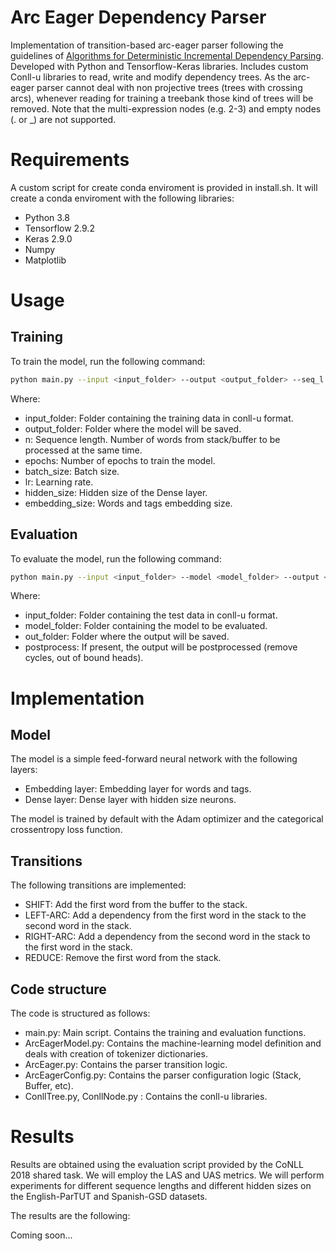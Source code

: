 # Arc Eager Dependency Parser
Implementation of transition-based arc-eager parser following the guidelines of [Algorithms for Deterministic Incremental Dependency Parsing](https://aclanthology.org/J08-4003.pdf). Developed with Python and Tensorflow-Keras libraries. Includes custom Conll-u libraries to read, write and modify dependency trees. As the arc-eager parser cannot deal with non projective trees (trees with crossing arcs), whenever reading for training a treebank those kind of trees will be removed. Note that the multi-expression nodes (e.g. 2-3) and empty nodes (. or _) are not supported.

# Requirements

A custom script for create conda enviroment is provided in install.sh. It will create a conda enviroment with the following libraries:

- Python 3.8
- Tensorflow 2.9.2
- Keras 2.9.0
- Numpy 
- Matplotlib

# Usage

## Training

To train the model, run the following command:

```bash
python main.py --input <input_folder> --output <output_folder> --seq_l <n> --epochs <epochs> --batch_size <batch_size> --lr <lr> --hidden_size <hidden_size> --embedding_size <embedding_size> [--postprocess]
```

Where:

- input_folder: Folder containing the training data in conll-u format.
- output_folder: Folder where the model will be saved.
- n: Sequence length. Number of words from stack/buffer to be processed at the same time.
- epochs: Number of epochs to train the model.
- batch_size: Batch size.
- lr: Learning rate.
- hidden_size: Hidden size of the Dense layer.
- embedding_size: Words and tags embedding size.

## Evaluation

To evaluate the model, run the following command:

```bash
python main.py --input <input_folder> --model <model_folder> --output <out_folder> [--postprocess]
```

Where:

- input_folder: Folder containing the test data in conll-u format.
- model_folder: Folder containing the model to be evaluated.
- out_folder: Folder where the output will be saved.
- postprocess: If present, the output will be postprocessed (remove cycles, out of bound heads).

# Implementation

## Model

The model is a simple feed-forward neural network with the following layers:

- Embedding layer: Embedding layer for words and tags.
- Dense layer: Dense layer with hidden size neurons.

The model is trained by default with the Adam optimizer and the categorical crossentropy loss function.

## Transitions

The following transitions are implemented:

- SHIFT: Add the first word from the buffer to the stack.
- LEFT-ARC: Add a dependency from the first word in the stack to the second word in the stack.
- RIGHT-ARC: Add a dependency from the second word in the stack to the first word in the stack.
- REDUCE: Remove the first word from the stack.

## Code structure

The code is structured as follows:

- main.py: Main script. Contains the training and evaluation functions.
- ArcEagerModel.py: Contains the machine-learning model definition and deals with creation of tokenizer dictionaries.
- ArcEager.py: Contains the parser transition logic.
- ArcEagerConfig.py: Contains the parser configuration logic (Stack, Buffer, etc).
- ConllTree.py, ConllNode.py : Contains the conll-u libraries.

# Results

Results are obtained using the evaluation script provided by the CoNLL 2018 shared task. We will employ the LAS and UAS metrics. We will perform experiments for different sequence lengths and different hidden sizes on the English-ParTUT and Spanish-GSD datasets.

The results are the following:

Coming soon...


